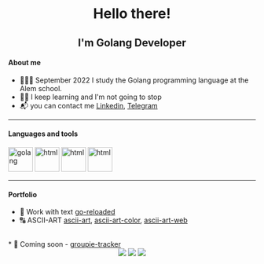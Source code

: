 <h1 align="center">Hello there!</h1>

<h2 align="center">I'm Golang Developer</h2>


#### About me

* 👨🏼‍🎓 September 2022 I study the Golang programming language at the Alem school.
* 👨‍💻 I keep learning and I'm not going to stop
* 📬 you can contact me <a href="https://linkedin.com/in/роман-ахметов-160707b6"> Linkedin</a>, <a href="https://t.me/abrambst"> Telegram</a>

<hr>

#### Languages and tools

<img src="https://cdn.jsdelivr.net/gh/devicons/devicon/icons/go/go-original-wordmark.svg" alt="golang" width="50">

<img src="https://cdn.jsdelivr.net/gh/devicons/devicon/icons/html5/html5-plain-wordmark.svg" alt="html" width="50">

<img src="https://cdn.jsdelivr.net/gh/devicons/devicon/icons/css3/css3-plain-wordmark.svg" alt="html" width="50">

<img src="https://cdn.jsdelivr.net/gh/devicons/devicon/icons/sqlite/sqlite-original-wordmark.svg" alt="html" width="50">

<hr>

#### Portfolio

* 📄 Work with text <a href="https://github.com/abrambest/go-reloaded">go-reloaded</a>
* 🔠 ASCII-ART <a href="https://github.com/abrambest/go-reloaded">ascii-art</a>, <a href="https://github.com/abrambest/ascii-art-color">ascii-art-color</a>, <a href="https://github.com/abrambest/ascii-art-web">ascii-art-web</a>
<br>
* 💽 Coming soon - <a href="#">groupie-tracker</a>


<div align="center">
<img src="http://github-profile-summary-cards.vercel.app/api/cards/profile-details?username=abrambest&theme=default"/>
<img src="http://github-profile-summary-cards.vercel.app/api/cards/repos-per-language?username=abrambest&theme=default"/>

<img src="http://github-profile-summary-cards.vercel.app/api/cards/stats?username=abrambest&theme=default"/>
</div>

